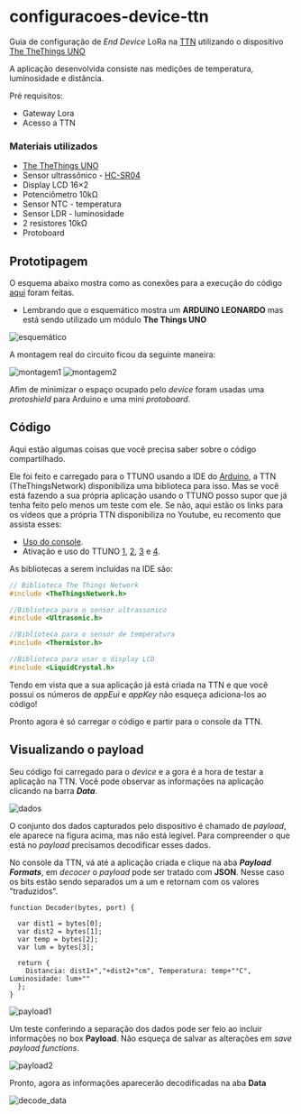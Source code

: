 # configuracoes-device-ttn

Guia de configuração de *End Device* LoRa na [TTN](https://www.thethingsnetwork.org/) utilizando o dispositivo [The TheThings UNO](https://www.thethingsnetwork.org/marketplace/product/the-things-uno)

A aplicação desenvolvida consiste nas medições de temperatura, luminosidade e distância. 

Pré requisitos:
- Gateway Lora
- Acesso a TTN

### Materiais utilizados

* [The TheThings UNO](https://www.thethingsnetwork.org/marketplace/product/the-things-uno)
* Sensor ultrassônico - [HC-SR04](https://www.filipeflop.com/blog/sensor-ultrassonico-hc-sr04-ao-arduino/)
* Display LCD 16×2
* Potenciômetro 10kΩ
* Sensor NTC - temperatura
* Sensor LDR - luminosidade
* 2 resistores 10kΩ
* Protoboard

## Prototipagem

O esquema abaixo mostra como as conexões para a execução do código [aqui](https://github.com/mftutui/configuracoes-device-ttn/blob/master/aplication.ino) foram feitas.
* Lembrando que o esquemático mostra um **ARDUINO LEONARDO** mas está sendo utilizado um módulo **The Things UNO**

![esquemático](https://github.com/mftutui/configuracoes-device-ttn/blob/master/device_v1.png)

A montagem real do circuito ficou da seguinte maneira:

![montagem1](https://github.com/mftutui/configuracoes-device-ttn/blob/master/montagem1.JPG)
![montagem2](https://github.com/mftutui/configuracoes-device-ttn/blob/master/montagem2.JPG)

Afim de minimizar o espaço ocupado pelo *device* foram usadas uma *protoshield* para Arduino e uma mini *protoboard*.

## Código

Aqui estão algumas coisas que você precisa saber sobre o código compartilhado.

Ele foi feito e carregado para o TTUNO usando a IDE do [Arduino](https://www.arduino.cc/), a TTN (TheThingsNetwork) disponibiliza uma biblioteca para isso.
Mas se você está fazendo a sua própria aplicação usando o TTUNO posso supor que já tenha feito pelo menos um teste com ele.
Se não, aqui estão os links para os vídeos que a própria TTN disponibiliza no Youtube, eu recomento que assista esses:
- [Uso do console](https://www.youtube.com/watch?v=JrNjY-pGuno).
- Ativação e uso do TTUNO [1](https://www.youtube.com/watch?v=kqI78zkhaFQ), [2](https://www.youtube.com/watch?v=28Fh5OF8ev0), [3](https://www.youtube.com/watch?v=-VaW9bBVrYM) e [4](https://www.youtube.com/watch?v=VXNfNDcFU2c).

As bibliotecas a serem incluídas na IDE são:
```c
// Biblioteca The Things Network
#include <TheThingsNetwork.h>

//Biblioteca para o sensor ultrassonico
#include <Ultrasonic.h>

//Biblioteca para o sensor de temperatura
#include <Thermistor.h>

//Biblioteca para usar o display LCD
#include <LiquidCrystal.h>

```

Tendo em vista que a sua aplicação já está criada na TTN e que você possui os números de *appEui* e *appKey* não esqueça adiciona-los ao código!

Pronto agora é só carregar o código e partir para o console da TTN.

## Visualizando o payload

Seu código foi carregado para o *device* e a gora é a hora de testar a aplicação na TTN. Você pode observar as informações na aplicação clicando na barra ***Data***.

![dados](https://github.com/mftutui/configuracoes-device-ttn/blob/master/dados.png)

O conjunto dos dados capturados pelo dispositivo é chamado de *payload*, ele aparece na figura acima, mas não está legível. Para compreender o que está no *payload* precisamos decodificar esses dados.

No console da TTN, vá até a aplicação criada e clique na aba ***Payload Formats***, em *decocer* o *payload* pode ser tratado com **JSON**. Nesse caso os bits estão sendo separados um a um e retornam com os valores "traduzidos".

```
function Decoder(bytes, port) {

  var dist1 = bytes[0];
  var dist2 = bytes[1];
  var temp = bytes[2];
  var lum = bytes[3];

  return {
    Distancia: dist1+","+dist2+"cm", Temperatura: temp+"°C", Luminosidade: lum+""
  };
}
```

![payload1](https://github.com/mftutui/configuracoes-device-ttn/blob/master/payload1.png)

Um teste conferindo a separação dos dados pode ser feio ao incluir informações no box **Payload**. Não esqueça de salvar as alterações em  *save payload functions*.

![payload2](https://github.com/mftutui/configuracoes-device-ttn/blob/master/payload2.png)

Pronto, agora as informações aparecerão decodificadas na aba **Data**

![decode_data](https://github.com/mftutui/configuracoes-device-ttn/blob/master/decode_data.png)
